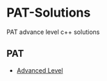 # PAT-Solutions

PAT advance level c++ solutions

## PAT

- [Advanced Level](https://pintia.cn/problem-sets/994805342720868352/problems/type/7)
